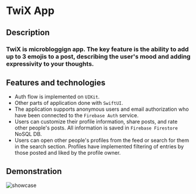 # TwiX App

## Description
### TwiX is microbloggign app. The key feature is the ability to add up to 3 emojis to a post, describing the user's mood and adding expressivity to your thoughts.

## Features and technologies
* Auth flow is implemented on `UIKit`.
* Other parts of application done with `SwiftUI`.
* The application supports anonymous users and email authorization who have been connected to the `Firebase Auth` service.
* Users can customize their profile information, share posts, and rate other people's posts. All information is saved in `Firebase Firestore` NoSQL DB.
* Users can open other people's profiles from the feed or search for them in the search section. Profiles have implemented filtering of entries by those posted and liked by the profile owner.

## Demonstration
![showcase](https://github.com/999ashu/TwiX-App/blob/main/showcase.gif)

